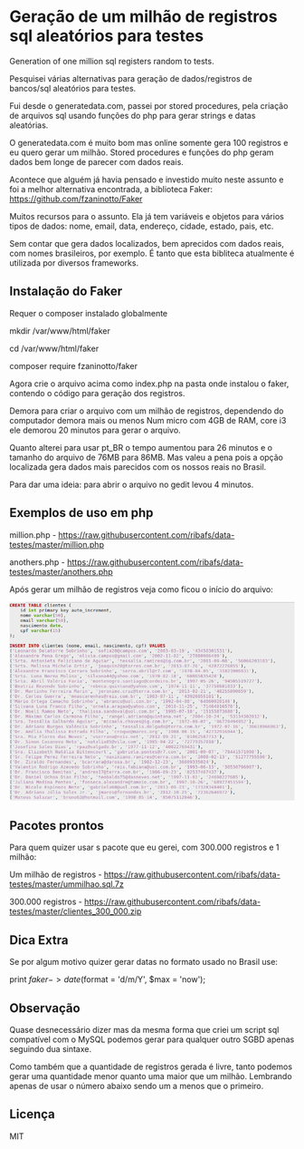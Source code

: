 # Geração de um milhão de registros sql aleatórios para testes

Generation of one million sql registers random to tests.

Pesquisei várias alternativas para geração de dados/registros de bancos/sql aleatórios para testes.

Fui desde o generatedata.com, passei por stored procedures, pela criação de arquivos sql usando funções do php para gerar strings e datas aleatórias.

O generatedata.com é muito bom mas online somente gera 100 registros e eu quero gerar um milhão.
Stored procedures e funções do php geram dados bem longe de parecer com dados reais.

Acontece que alguém já havia pensado e investido muito neste assunto e foi a melhor alternativa encontrada, a biblioteca Faker:
https://github.com/fzaninotto/Faker

Muitos recursos para o assunto. Ela já tem variáveis e objetos para vários tipos de dados: nome, email, data, endereço, cidade, estado, pais, etc. 

Sem contar que gera dados localizados, bem aprecidos com dados reais, com nomes brasileiros, por exemplo.
É tanto que esta bibliteca atualmente é utilizada por diversos frameworks.

## Instalação do Faker

Requer o composer instalado globalmente

mkdir /var/www/html/faker

cd /var/www/html/faker

composer require fzaninotto/faker

Agora crie o arquivo acima como index.php na pasta onde instalou o faker, contendo o código para geração dos registros.

Demora para criar o arquivo com um milhão de registros, dependendo do computador demora mais ou menos
Num micro com 4GB de RAM, core i3 ele demorou 20 minutos para gerar o arquivo.

Quanto alterei para usar pt_BR o tempo aumentou para 26 minutos e o tamanho do arquivo de 76MB para 86MB.
Mas valeu a pena pois a opção localizada gera dados mais parecidos com os nossos reais no Brasil.

Para dar uma ideia: para abrir o arquivo no gedit levou 4 minutos.

## Exemplos de uso em php

million.php - https://raw.githubusercontent.com/ribafs/data-testes/master/million.php

anothers.php - https://raw.githubusercontent.com/ribafs/data-testes/master/anothers.php

Após gerar um milhão de registros veja como ficou o início do arquivo:

<img src="amostra.png">

## Pacotes prontos

Para quem quizer usar s pacote que eu gerei, com 300.000 registros e 1 milhão:

Um milhão de registros - https://raw.githubusercontent.com/ribafs/data-testes/master/ummilhao.sql.7z

300.000 registros - https://raw.githubusercontent.com/ribafs/data-testes/master/clientes_300_000.zip

## Dica Extra

Se por algum motivo quizer gerar datas no formato usado no Brasil use:

print $faker->date($format = 'd/m/Y', $max = 'now');


## Observação

Quase desnecessário dizer mas da mesma forma que criei um script sql compatível com o MySQL podemos gerar para qualquer outro SGBD apenas seguindo dua sintaxe.

Como também que a quantidade de registros gerada é livre, tanto podemos gerar uma quantidade menor quanto uma maior que um milhão. Lembrando apenas de usar o número abaixo sendo um a menos que o primeiro.


## Licença

MIT
